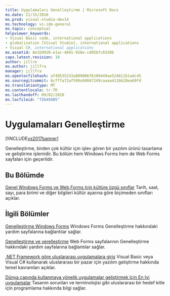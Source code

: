 ```yaml
---
title: Uygulamaları Genelleştirme | Microsoft Docs
ms.date: 11/15/2016
ms.prod: visual-studio-dev14
ms.technology: vs-ide-general
ms.topic: conceptual
helpviewer_keywords:
- Visual Basic code, international applications
- globalization [Visual Studio], international applications
- Visual C#, international applications
ms.assetid: 8e1b9920-e1ac-4691-928e-cd95bfc6550b
caps.latest.revision: 10
author: jillre
ms.author: jillfra
manager: jillfra
ms.openlocfilehash: af49535233a809006f6109449ae524611b1adc45
ms.sourcegitcommit: 6cfffa72af599a9d667249caaaa411bb28ea69fd
ms.translationtype: MT
ms.contentlocale: tr-TR
ms.lasthandoff: 09/02/2020
ms.locfileid: "72645605"
---
```

# <a name="globalizing-applications"></a>Uygulamaları Genelleştirme
[!INCLUDE[vs2017banner](../includes/vs2017banner.md)]

Genelleştirme, birden çok kültür için işlev gören bir yazılım ürünü tasarlama ve geliştirme işlemidir. Bu bölüm hem Windows Forms hem de Web Forms sayfaları için geçerlidir.

## <a name="in-this-section"></a>Bu Bölümde
 [Genel Windows Forms ve Web Forms Için kültüre özgü sınıflar](../ide/culture-specific-classes-for-global-windows-forms-and-web-forms.md) Tarih, saat, sayı, para birimi ve diğer bilgileri kültür ayarına göre biçimeden sınıfları açıklar.

## <a name="related-sections"></a>İlgili Bölümler
 [Genelleştirme Windows Forms](https://msdn.microsoft.com/library/72f6cd92-83be-45ec-aa37-9cb8e3ebc3c5) Windows Forms Genelleştirme hakkındaki yardım sayfalarına bağlantılar sağlar.

 [Genelleştirme ve yerelleştirme](https://msdn.microsoft.com/library/8ef3838e-9d05-4236-9dd0-ceecff9df80d) Web Forms sayfalarının Genelleştirme hakkındaki yardım sayfalarına bağlantılar sağlar.

 [.NET Framework göre uluslararası uygulamalara giriş](../ide/introduction-to-international-applications-based-on-the-dotnet-framework.md) Visual Basic veya Visual C# kullanarak uluslararası bir pazar için yazılım geliştirme hakkında temel kavramları açıklar.

 [Dünya çapında kullanmaya yönelik uygulamalar geliştirmek Için En Iyi uygulamalar](https://msdn.microsoft.com/library/f08169c7-aad8-4ec3-9a21-9ebd3b89986c) Tasarım sorunları ve terminolojisi gibi uluslararası bir hedef kitle için programlama hakkında bilgi sağlar.
